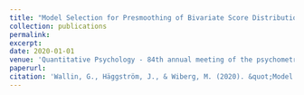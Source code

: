 ```yaml
---
title: "Model Selection for Presmoothing of Bivariate Score Distributions in Kernel Equating"
collection: publications
permalink: 
excerpt: 
date: 2020-01-01
venue: 'Quantitative Psychology - 84th annual meeting of the psychometric society'
paperurl: 
citation: 'Wallin, G., Häggström, J., & Wiberg, M. (2020). &quot;Model Selection for Presmoothing of Bivariate Score Distributions in Kernel Equating.&quot; In Wiberg, M., Molenaar, D., González, J., Böckenholt, U. & Kim, J-S. (Eds.) (2020). Quantitative Psychology: The 84th Annual Meeting of the Psychometric Society, Santiago, Chile, 2019. New York: Springer.'
---
```


